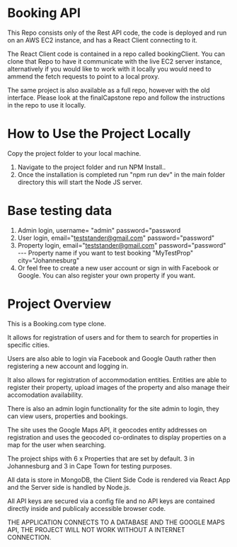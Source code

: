 # Booking API

This Repo consists only of the Rest API code, the code is deployed and run on an AWS EC2 instance, and has a React Client connecting to it.

The React Client code is contained in a repo called bookingClient. You can clone that Repo to have it communicate with the live EC2 server instance, alternatively if you would like to work with it locally you would need to ammend the fetch requests to point to a local proxy.

The same project is also available as a full repo, however with the old interface. Please look at the finalCapstone repo and follow the instructions in the repo to use it locally.

# How to Use the Project Locally

Copy the project folder to your local machine.

1. Navigate to the project folder and run NPM Install..
2. Once the installation is completed run "npm run dev" in the main folder directory this will start the Node JS server.

# Base testing data

1. Admin login, username= "admin" password="password
2. User login, email="teststander@gmail.com" password="password"
3. Property login, email="teststander@gmail.com" password="password" --- Property name if you want to test booking "MyTestProp" city="Johannesburg"
4. Or feel free to create a new user account or sign in with Facebook or Google. You can also register your own property if you want.

# Project Overview

This is a Booking.com type clone.

It allows for registration of users and for them to search for properties in specific cities.

Users are also able to login via Facebook and Google Oauth rather then registering a new account and logging in.

It also allows for registration of accommodation entities. Entities are able
to register their property, upload images of the property and also manage their accomodation availability.

There is also an admin login functionality for the site admin to login, they can view users, properties and bookings.

The site uses the Google Maps API, it geocodes entity addresses on registration and uses the geocoded co-ordinates to
display properties on a map for the user when searching.

The project ships with 6 x Properties that are set by default. 3 in Johannesburg and 3 in Cape
Town for testing purposes.

All data is store in MongoDB, the Client Side Code is rendered via React App and the Server side is handled by Node.js.

All API keys are secured via a config file and no API keys are contained directly inside and publicaly accessible browser code.

THE APPLICATION CONNECTS TO A DATABASE AND THE GOOGLE MAPS API, THE PROJECT WILL NOT WORK WITHOUT A INTERNET CONNECTION.
